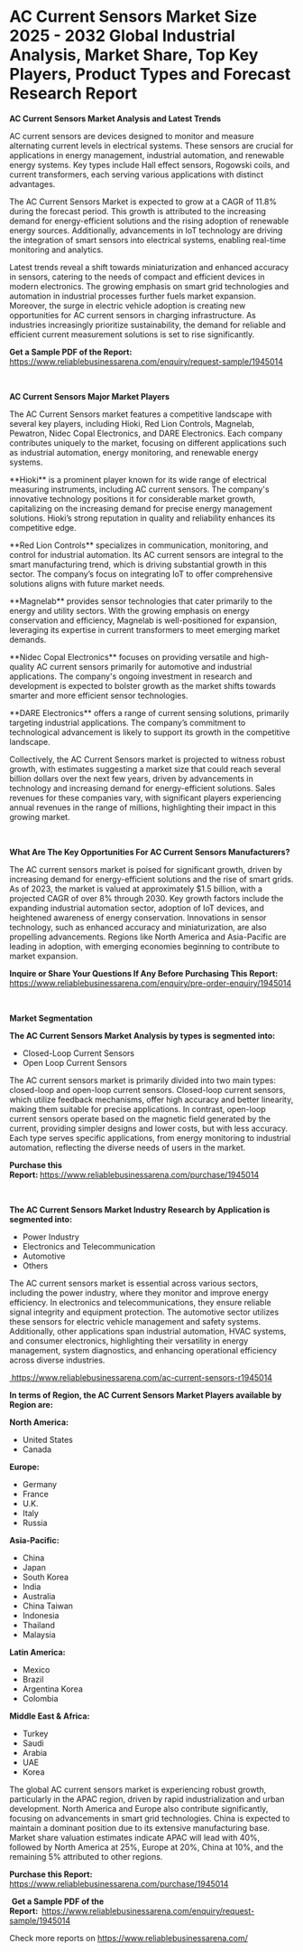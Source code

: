 <p><h1>AC Current Sensors Market Size 2025 - 2032 Global Industrial Analysis, Market Share, Top Key Players, Product Types and Forecast Research Report</h1></p><p><strong>AC Current Sensors Market Analysis and Latest Trends</strong></p>
<p><p>AC current sensors are devices designed to monitor and measure alternating current levels in electrical systems. These sensors are crucial for applications in energy management, industrial automation, and renewable energy systems. Key types include Hall effect sensors, Rogowski coils, and current transformers, each serving various applications with distinct advantages.</p><p>The AC Current Sensors Market is expected to grow at a CAGR of 11.8% during the forecast period. This growth is attributed to the increasing demand for energy-efficient solutions and the rising adoption of renewable energy sources. Additionally, advancements in IoT technology are driving the integration of smart sensors into electrical systems, enabling real-time monitoring and analytics.</p><p>Latest trends reveal a shift towards miniaturization and enhanced accuracy in sensors, catering to the needs of compact and efficient devices in modern electronics. The growing emphasis on smart grid technologies and automation in industrial processes further fuels market expansion. Moreover, the surge in electric vehicle adoption is creating new opportunities for AC current sensors in charging infrastructure. As industries increasingly prioritize sustainability, the demand for reliable and efficient current measurement solutions is set to rise significantly.</p></p>
<p><strong>Get a Sample PDF of the Report:&nbsp;</strong> <a href="https://www.reliablebusinessarena.com/enquiry/request-sample/1945014?utm_campaign=2288&utm_medium=2&utm_source=Github&utm_content=ia&utm_term=11022025&utm_id=ac-current-sensors">https://www.reliablebusinessarena.com/enquiry/request-sample/1945014</a></p>
<p>&nbsp;</p>
<p><strong>AC Current Sensors Major Market Players</strong></p>
<p><p>The AC Current Sensors market features a competitive landscape with several key players, including Hioki, Red Lion Controls, Magnelab, Pewatron, Nidec Copal Electronics, and DARE Electronics. Each company contributes uniquely to the market, focusing on different applications such as industrial automation, energy monitoring, and renewable energy systems.</p><p>**Hioki** is a prominent player known for its wide range of electrical measuring instruments, including AC current sensors. The company's innovative technology positions it for considerable market growth, capitalizing on the increasing demand for precise energy management solutions. Hioki’s strong reputation in quality and reliability enhances its competitive edge.</p><p>**Red Lion Controls** specializes in communication, monitoring, and control for industrial automation. Its AC current sensors are integral to the smart manufacturing trend, which is driving substantial growth in this sector. The company’s focus on integrating IoT to offer comprehensive solutions aligns with future market needs.</p><p>**Magnelab** provides sensor technologies that cater primarily to the energy and utility sectors. With the growing emphasis on energy conservation and efficiency, Magnelab is well-positioned for expansion, leveraging its expertise in current transformers to meet emerging market demands.</p><p>**Nidec Copal Electronics** focuses on providing versatile and high-quality AC current sensors primarily for automotive and industrial applications. The company's ongoing investment in research and development is expected to bolster growth as the market shifts towards smarter and more efficient sensor technologies.</p><p>**DARE Electronics** offers a range of current sensing solutions, primarily targeting industrial applications. The company’s commitment to technological advancement is likely to support its growth in the competitive landscape.</p><p>Collectively, the AC Current Sensors market is projected to witness robust growth, with estimates suggesting a market size that could reach several billion dollars over the next few years, driven by advancements in technology and increasing demand for energy-efficient solutions. Sales revenues for these companies vary, with significant players experiencing annual revenues in the range of millions, highlighting their impact in this growing market.</p></p>
<p>&nbsp;</p>
<p><strong>What Are The Key Opportunities For AC Current Sensors Manufacturers?</strong></p>
<p><p>The AC current sensors market is poised for significant growth, driven by increasing demand for energy-efficient solutions and the rise of smart grids. As of 2023, the market is valued at approximately $1.5 billion, with a projected CAGR of over 8% through 2030. Key growth factors include the expanding industrial automation sector, adoption of IoT devices, and heightened awareness of energy conservation. Innovations in sensor technology, such as enhanced accuracy and miniaturization, are also propelling advancements. Regions like North America and Asia-Pacific are leading in adoption, with emerging economies beginning to contribute to market expansion.</p></p>
<p><strong>Inquire or Share Your Questions If Any Before Purchasing This Report:</strong> <a href="https://www.reliablebusinessarena.com/enquiry/pre-order-enquiry/1945014?utm_campaign=2288&utm_medium=2&utm_source=Github&utm_content=ia&utm_term=11022025&utm_id=ac-current-sensors">https://www.reliablebusinessarena.com/enquiry/pre-order-enquiry/1945014</a></p>
<p>&nbsp;</p>
<p><strong>Market Segmentation</strong></p>
<p><strong>The AC Current Sensors Market Analysis by types is segmented into:</strong></p>
<p><ul><li>Closed-Loop Current Sensors</li><li>Open Loop Current Sensors</li></ul></p>
<p><p>The AC current sensors market is primarily divided into two main types: closed-loop and open-loop current sensors. Closed-loop current sensors, which utilize feedback mechanisms, offer high accuracy and better linearity, making them suitable for precise applications. In contrast, open-loop current sensors operate based on the magnetic field generated by the current, providing simpler designs and lower costs, but with less accuracy. Each type serves specific applications, from energy monitoring to industrial automation, reflecting the diverse needs of users in the market.</p></p>
<p><strong>Purchase this Report:&nbsp;</strong><a href="https://www.reliablebusinessarena.com/purchase/1945014?utm_campaign=2288&utm_medium=2&utm_source=Github&utm_content=ia&utm_term=11022025&utm_id=ac-current-sensors">https://www.reliablebusinessarena.com/purchase/1945014</a></p>
<p>&nbsp;</p>
<p><strong>The AC Current Sensors Market Industry Research by Application is segmented into:</strong></p>
<p><ul><li>Power Industry</li><li>Electronics and Telecommunication</li><li>Automotive</li><li>Others</li></ul></p>
<p><p>The AC current sensors market is essential across various sectors, including the power industry, where they monitor and improve energy efficiency. In electronics and telecommunications, they ensure reliable signal integrity and equipment protection. The automotive sector utilizes these sensors for electric vehicle management and safety systems. Additionally, other applications span industrial automation, HVAC systems, and consumer electronics, highlighting their versatility in energy management, system diagnostics, and enhancing operational efficiency across diverse industries.</p></p>
<p><a href="https://www.reliablebusinessarena.com/ac-current-sensors-r1945014?utm_campaign=2288&utm_medium=2&utm_source=Github&utm_content=ia&utm_term=11022025&utm_id=ac-current-sensors">&nbsp;https://www.reliablebusinessarena.com/ac-current-sensors-r1945014</a></p>
<p><strong>In terms of Region, the AC Current Sensors Market Players available by Region are:</strong></p>
<p>
    <p> <strong> North America: </strong>
        <ul>
            <li>United States</li>
            <li>Canada</li>
        </ul>
        </p> 
    <p> <strong> Europe: </strong>
        <ul>
            <li>Germany</li>
            <li>France</li>
            <li>U.K.</li>
            <li>Italy</li>
            <li>Russia</li>
        </ul>
        </p> 
    <p> <strong> Asia-Pacific: </strong>
        <ul>
            <li>China</li>
            <li>Japan</li>
            <li>South Korea</li>
            <li>India</li>
            <li>Australia</li>
            <li>China Taiwan</li>
            <li>Indonesia</li>
            <li>Thailand</li>
            <li>Malaysia</li>
        </ul>
        </p> 
    <p> <strong> Latin America: </strong>
        <ul>
            <li>Mexico</li>
            <li>Brazil</li>
            <li>Argentina Korea</li>
            <li>Colombia</li>
        </ul>
        </p> 
    <p> <strong> Middle East & Africa: </strong>
        <ul>
            <li>Turkey</li>
            <li>Saudi</li>
            <li>Arabia</li>
            <li>UAE</li>
            <li>Korea</li>
        </ul>
    </p>
    </p>
<p><p>The global AC current sensors market is experiencing robust growth, particularly in the APAC region, driven by rapid industrialization and urban development. North America and Europe also contribute significantly, focusing on advancements in smart grid technologies. China is expected to maintain a dominant position due to its extensive manufacturing base. Market share valuation estimates indicate APAC will lead with 40%, followed by North America at 25%, Europe at 20%, China at 10%, and the remaining 5% attributed to other regions.</p></p>
<p><strong>Purchase this Report: </strong><a href="https://www.reliablebusinessarena.com/purchase/1945014?utm_campaign=2288&utm_medium=2&utm_source=Github&utm_content=ia&utm_term=11022025&utm_id=ac-current-sensors">https://www.reliablebusinessarena.com/purchase/1945014</a></p>
<p>&nbsp;<strong>Get a Sample PDF of the Report:&nbsp;&nbsp;</strong><a href="https://www.reliablebusinessarena.com/enquiry/request-sample/1945014?utm_campaign=2288&utm_medium=2&utm_source=Github&utm_content=ia&utm_term=11022025&utm_id=ac-current-sensors">https://www.reliablebusinessarena.com/enquiry/request-sample/1945014</a></p>
<p><strong></strong></p>
<p>Check more reports on <a href="https://www.reliablebusinessarena.com/?utm_campaign=2288&utm_medium=2&utm_source=Github&utm_content=ia&utm_term=11022025&utm_id=ac-current-sensors">https://www.reliablebusinessarena.com/</a></p>